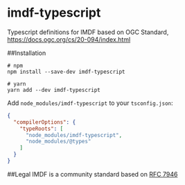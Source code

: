 # imdf-typescript
Typescript definitions for IMDF based on OGC Standard, https://docs.ogc.org/cs/20-094/index.html

##Installation

```
# npm
npm install --save-dev imdf-typescript

# yarn
yarn add --dev imdf-typescript
```

Add `node_modules/imdf-typescript` to your `tsconfig.json`:

<!-- prettier-ignore -->
```json
{
  "compilerOptions": {
    "typeRoots": [
      "node_modules/imdf-typescript",
      "node_modules/@types"
    ]
  }
}
```

##Legal
IMDF is a community standard based on [RFC 7946](<https://tools.ietf.org/html/rfc7946>)